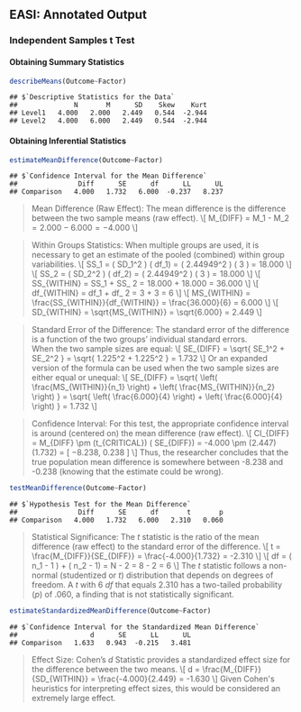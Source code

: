 
## EASI: Annotated Output

### Independent Samples t Test

#### Obtaining Summary Statistics

```r
describeMeans(Outcome~Factor)
```

```
## $`Descriptive Statistics for the Data`
##              N       M      SD    Skew    Kurt
## Level1   4.000   2.000   2.449   0.544  -2.944
## Level2   4.000   6.000   2.449   0.544  -2.944
```

#### Obtaining Inferential Statistics

```r
estimateMeanDifference(Outcome~Factor)
```

```
## $`Confidence Interval for the Mean Difference`
##               Diff      SE      df      LL      UL
## Comparison   4.000   1.732   6.000  -0.237   8.237
```

> Mean Difference (Raw Effect): The mean difference is the difference between the two sample means (raw effect).
> \\[ M_{DIFF} = M_1 - M_2 = 2.000 − 6.000 = −4.000 \\]

> Within Groups Statistics: When multiple groups are used, it is necessary to get an estimate of the pooled (combined) within group variabilities.
> \\[ SS_1 = ( SD_1^2 ) ( df_1) = ( 2.44949^2 ) ( 3 ) = 18.000 \\]
> \\[ SS_2 = ( SD_2^2 ) ( df_2) = ( 2.44949^2 ) ( 3 ) = 18.000 \\]
> \\[ SS_{WITHIN} = SS_1 + SS_ 2 = 18.000 + 18.000 = 36.000 \\]
> \\[ df_{WITHIN} = df_1 + df_ 2 = 3 + 3 = 6 \\]
> \\[ MS_{WITHIN} = \frac{SS_{WITHIN}}{df_{WITHIN}} = \frac{36.000}{6} = 6.000 \\]
> \\[ SD_{WITHIN} = \sqrt{MS_{WITHIN}} = \sqrt{6.000} = 2.449 \\]

> Standard Error of the Difference: The standard error of the difference is a function of the two groups’ individual standard errors.  
> When the two sample sizes are equal:
> \\[ SE_{DIFF} = \sqrt{ SE_1^2 + SE_2^2 } = \sqrt{ 1.225^2 + 1.225^2 } = 1.732 \\]
> Or an expanded version of the formula can be used when the two sample sizes are either equal or unequal:
> \\[ SE_{DIFF} = \sqrt{ \left( \frac{MS_{WITHIN}}{n_1} \right) + \left( \frac{MS_{WITHIN}}{n_2} \right) } = \sqrt{ \left( \frac{6.000}{4} \right) + \left( \frac{6.000}{4} \right) } = 1.732 \\]

> Confidence Interval: For this test, the appropriate confidence interval is around (centered on) the mean difference (raw effect).
> \\[ CI_{DIFF} = M_{DIFF} \pm (t_{CRITICAL}) ( SE_{DIFF}) = -4.000 \pm (2.447) (1.732) = [ −8.238, 0.238 ] \\]
> Thus, the researcher concludes that the true population mean difference is somewhere between -8.238 and -0.238 (knowing that the estimate could be wrong).

```r
testMeanDifference(Outcome~Factor)
```

```
## $`Hypothesis Test for the Mean Difference`
##               Diff      SE      df       t       p
## Comparison   4.000   1.732   6.000   2.310   0.060
```

> Statistical Significance: The *t* statistic is the ratio of the mean difference (raw effect) to the standard error of the difference.
> \\[ t = \frac{M_{DIFF}}{SE_{DIFF}} = \frac{-4.000}{1.732} = -2.310 \\]
> \\[ df = ( n_1 - 1 ) + ( n_2 - 1) = N - 2 = 8 - 2 = 6  \\]
> The *t* statistic follows a non-normal (studentized or *t*) distribution that depends on degrees of freedom. A *t* with 6 *df* that equals 2.310 has a two-tailed probability (*p*) of .060, a finding that is not statistically significant.

```r
estimateStandardizedMeanDifference(Outcome~Factor)
```

```
## $`Confidence Interval for the Standardized Mean Difference`
##                  d      SE      LL      UL
## Comparison   1.633   0.943  -0.215   3.481
```

> Effect Size: Cohen’s *d* Statistic provides a standardized effect size for the difference between the two means.
> \\[ d = \frac{M_{DIFF}}{SD_{WITHIN}} = \frac{-4.000}{2.449} = -1.630 \\]
> Given Cohen's heuristics for interpreting effect sizes, this would be considered an extremely large effect.
